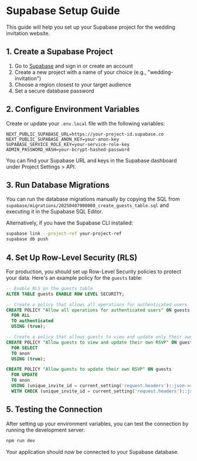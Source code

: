# Supabase Setup Guide

This guide will help you set up your Supabase project for the wedding invitation website.

## 1. Create a Supabase Project

1. Go to [Supabase](https://supabase.com/) and sign in or create an account
2. Create a new project with a name of your choice (e.g., "wedding-invitation")
3. Choose a region closest to your target audience
4. Set a secure database password

## 2. Configure Environment Variables

Create or update your `.env.local` file with the following variables:

```
NEXT_PUBLIC_SUPABASE_URL=https://your-project-id.supabase.co
NEXT_PUBLIC_SUPABASE_ANON_KEY=your-anon-key
SUPABASE_SERVICE_ROLE_KEY=your-service-role-key
ADMIN_PASSWORD_HASH=your-bcrypt-hashed-password
```

You can find your Supabase URL and keys in the Supabase dashboard under Project Settings > API.

## 3. Run Database Migrations

You can run the database migrations manually by copying the SQL from `supabase/migrations/20250407000000_create_guests_table.sql` and executing it in the Supabase SQL Editor.

Alternatively, if you have the Supabase CLI installed:

```bash
supabase link --project-ref your-project-ref
supabase db push
```

## 4. Set Up Row-Level Security (RLS)

For production, you should set up Row-Level Security policies to protect your data. Here's an example policy for the `guests` table:

```sql
-- Enable RLS on the guests table
ALTER TABLE guests ENABLE ROW LEVEL SECURITY;

-- Create a policy that allows all operations for authenticated users
CREATE POLICY "Allow all operations for authenticated users" ON guests
  FOR ALL
  TO authenticated
  USING (true);

-- Create a policy that allows guests to view and update only their own RSVP status
CREATE POLICY "Allow guests to view and update their own RSVP" ON guests
  FOR SELECT
  TO anon
  USING (true);

CREATE POLICY "Allow guests to update their own RSVP" ON guests
  FOR UPDATE
  TO anon
  USING (unique_invite_id = current_setting('request.headers')::json->>'x-guest-id')
  WITH CHECK (unique_invite_id = current_setting('request.headers')::json->>'x-guest-id');
```

## 5. Testing the Connection

After setting up your environment variables, you can test the connection by running the development server:

```bash
npm run dev
```

Your application should now be connected to your Supabase database.
